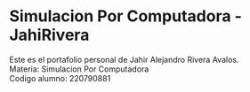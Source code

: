 # Simulacion Por Computadora - JahiRivera

Este es el portafolio personal de Jahir Alejandro Rivera Avalos.
<br>Materia: Simulacion Por Computadora
<br>Codigo alumno: 220790881
